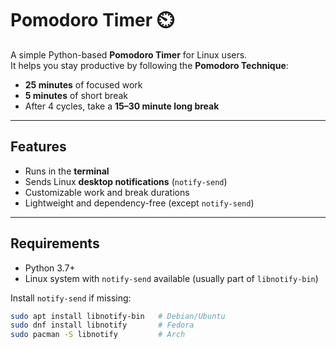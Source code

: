# Pomodoro Timer ⏲️

A simple Python-based **Pomodoro Timer** for Linux users.  
It helps you stay productive by following the **Pomodoro Technique**:  
- **25 minutes** of focused work  
- **5 minutes** of short break  
- After 4 cycles, take a **15–30 minute long break**  

---

## Features
- Runs in the **terminal**  
- Sends Linux **desktop notifications** (`notify-send`)  
- Customizable work and break durations  
- Lightweight and dependency-free (except `notify-send`)  

---

## Requirements
- Python 3.7+  
- Linux system with `notify-send` available (usually part of `libnotify-bin`)  

Install `notify-send` if missing:  
```bash
sudo apt install libnotify-bin   # Debian/Ubuntu
sudo dnf install libnotify       # Fedora
sudo pacman -S libnotify         # Arch

